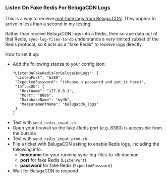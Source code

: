 ### Listen On Fake Redis For BelugaCDN Logs

This is a way to receive [real-time logs from Beluga CDN](https://docs.belugacdn.com/docs/real-time).
They appear to arrive in less than a second in my testing.

Rather than receive BelugaCDN logs into a Redis, then scrape data out of that Redis,
`sync-log-files-to-db` understands a very limited subset of the Redis protocol,
so it acts as a "fake Redis" to receive logs directly.

How to set it up:
- Add the following stanza to your config.json:
   ```
  "ListenOnFakeRedisForBelugaCDNLogs": {
    "ListenPort": "6380",
    "ExpectedPassword": "(choose a password and put it here)",
    "InfluxDb": {
      "Hostname": "127.0.0.1",
      "Port": "8086",
      "DatabaseName": "mydb",
      "MeasurementName": "belugacdn_logs"
    }
  }
  ```
- Test with `send_redis_input.sh`
- Open your firewall so the fake-Redis port (e.g. 6380) is accessible from the outside
- Test with `send_redis_input_prod.sh`
- File a ticket with BelugaCDN asking to enable Redis logs, including the following info:
  * **hostname** for your running sync-log-files-to-db daemon
  * **port** for fake Redis (`ListenPort`)
  * **password** for fake Redis (`ExpectedPassword`)
- Wait for BelugaCDN to respond
